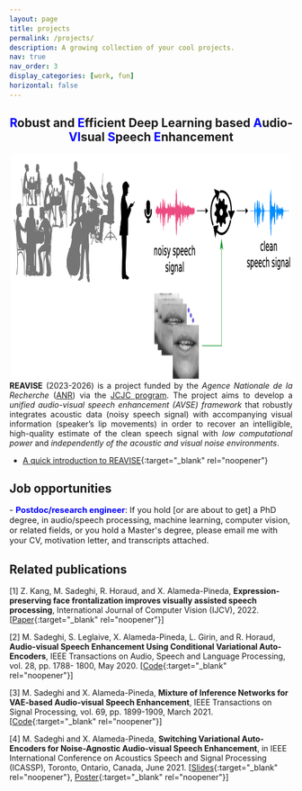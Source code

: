 ```yaml
---
layout: page
title: projects
permalink: /projects/
description: A growing collection of your cool projects.
nav: true
nav_order: 3
display_categories: [work, fun]
horizontal: false
---
```


<h2>
<div style="text-align: center;">
<span style="color:blue">R</span>obust and <span style="color:blue">E</span>fficient Deep Learning based <span style="color:blue">A</span>udio-<span style="color:blue">VI</span>sual <span style="color:blue">S</span>peech <span style="color:blue">E</span>nhancement
</div>
</h2>

<div style="text-align: center;">
<img src="/files/av_se.png" alt="Audio-visual speech enhancement" width="500" height="400">
</div>

<div style="text-align: justify">
<b>REAVISE</b> (2023-2026) is a project funded by the <i>Agence Nationale de la Recherche</i> (<a href="https://anr.fr/">ANR</a>) via the <a href="https://anr.fr/en/call-for-proposals-details/call/programme-jeunes-chercheuses-et-jeunes-chercheurs-jcjc/">JCJC program</a>. The project aims to develop a <i>unified audio-visual speech enhancement (AVSE) framework</i> that robustly integrates acoustic data (noisy speech signal) with accompanying visual information (speaker’s lip movements) in order to recover an intelligible, high-quality estimate of the clean speech signal with <i>low computational power</i> and <i>independently of the acoustic and visual noise environments</i>.
</div>

- [A quick introduction to REAVISE](/files/reavise.pdf){:target="\_blank" rel="noopener"}

## Job opportunities

<!-- <p style="font-size:12pt">
- <span style="color: blue"><b>PhD position</b></span>: See the project description & how to apply <a href="https://jobs.inria.fr/public/classic/en/offres/2023-05881">here</a>.
</p> -->

<p style="font-size:11pt">
- <span style="color: blue"><b>Postdoc/research engineer</b></span>: If you hold [or are about to get] a PhD degree, in audio/speech processing, machine learning, computer vision, or related fields, or you hold a Master's degree, please email me with your CV, motivation letter, and transcripts attached.
</p>

## Related publications

[1] Z. Kang, M. Sadeghi, R. Horaud, and X. Alameda-Pineda, **Expression-preserving face frontalization improves visually assisted speech processing**, International Journal of Computer Vision (IJCV), 2022. [[Paper](https://hal.archives-ouvertes.fr/hal-03902610){:target="\_blank" rel="noopener"}]

[2] M. Sadeghi, S. Leglaive, X. Alameda-Pineda, L. Girin, and R. Horaud, **Audio-visual Speech Enhancement Using Conditional Variational Auto-Encoders**, IEEE Transactions on Audio, Speech and Language Processing, vol. 28, pp. 1788- 1800, May 2020. [[Code](https://github.com/msaadeghii/avse-vae){:target="\_blank" rel="noopener"}]

[3] M. Sadeghi and X. Alameda-Pineda, **Mixture of Inference Networks for VAE-based Audio-visual Speech Enhancement**, IEEE Transactions on Signal Processing, vol. 69, pp. 1899-1909, March 2021. [[Code](https://github.com/msaadeghii/min-vae){:target="\_blank" rel="noopener"}]

[4] M. Sadeghi and X. Alameda-Pineda, **Switching Variational Auto-Encoders for Noise-Agnostic Audio-visual Speech Enhancement**, in IEEE International Conference on Acoustics Speech and Signal Processing (ICASSP), Toronto, Ontario, Canada, June 2021. [[Slides](/files/SwVAE_slides.pdf){:target="\_blank" rel="noopener"}, [Poster](/files/SwVAE_poster.pdf){:target="\_blank" rel="noopener"}]
